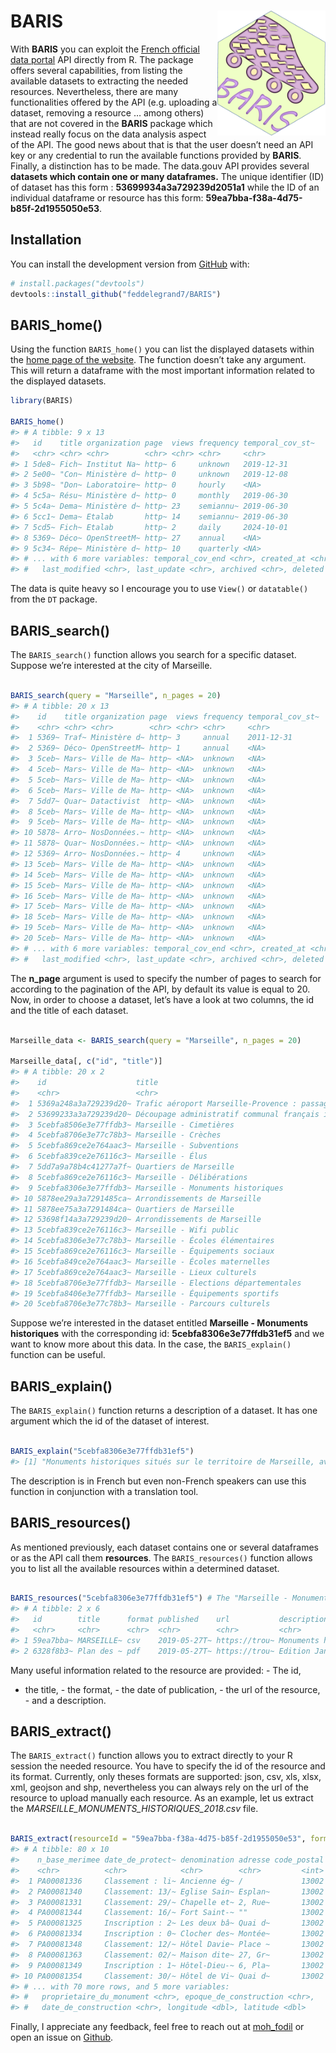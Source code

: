 
<!-- README.md is generated from README.Rmd. Please edit that file -->

# BARIS <a><img src='man/figures/hex.png' align="right" height="200" /></a>

<!-- badges: start -->

<!-- badges: end -->

With **BARIS** you can exploit the [French official data
portal](https://www.data.gouv.fr/fr/) API directly from R. The package
offers several capabilities, from listing the available datasets to
extracting the needed resources. Nevertheless, there are many
functionalities offered by the API (e.g. uploading a dataset, removing a
resource … among others) that are not covered in the **BARIS** package
which instead really focus on the data analysis aspect of the API. The
good news about that is that the user doesn’t need an API key or any
credential to run the available functions provided by **BARIS**.
Finally, a distinction has to be made. The data.gouv API provides
several **datasets which contain one or many dataframes.** The unique
identifier (ID) of dataset has this form : **53699934a3a729239d2051a1**
while the ID of an individual dataframe or resource has this form:
**59ea7bba-f38a-4d75-b85f-2d1955050e53**.

## Installation

You can install the development version from
[GitHub](https://github.com/) with:

``` r
# install.packages("devtools")
devtools::install_github("feddelegrand7/BARIS")
```

## BARIS\_home()

Using the function `BARIS_home()` you can list the displayed datasets
within the [home page of the website](www.data.gouv.fr). The function
doesn’t take any argument. This will return a dataframe with the most
important information related to the displayed datasets.

``` r
library(BARIS)

BARIS_home()
#> # A tibble: 9 x 13
#>   id    title organization page  views frequency temporal_cov_st~
#>   <chr> <chr> <chr>        <chr> <chr> <chr>     <chr>           
#> 1 5de8~ Fich~ Institut Na~ http~ 6     unknown   2019-12-31      
#> 2 5e00~ "Con~ Ministère d~ http~ 0     unknown   2019-12-08      
#> 3 5b98~ "Don~ Laboratoire~ http~ 0     hourly    <NA>            
#> 4 5c5a~ Résu~ Ministère d~ http~ 0     monthly   2019-06-30      
#> 5 5c4a~ Dema~ Ministère d~ http~ 23    semiannu~ 2019-06-30      
#> 6 5cc1~ Dema~ Etalab       http~ 14    semiannu~ 2019-06-30      
#> 7 5cd5~ Fich~ Etalab       http~ 2     daily     2024-10-01      
#> 8 5369~ Déco~ OpenStreetM~ http~ 27    annual    <NA>            
#> 9 5c34~ Répe~ Ministère d~ http~ 10    quarterly <NA>            
#> # ... with 6 more variables: temporal_cov_end <chr>, created_at <chr>,
#> #   last_modified <chr>, last_update <chr>, archived <chr>, deleted <chr>
```

The data is quite heavy so I encourage you to use `View()` or
`datatable()` from the `DT` package.

## BARIS\_search()

The `BARIS_search()` function allows you search for a specific dataset.
Suppose we’re interested at the city of Marseille.

``` r

BARIS_search(query = "Marseille", n_pages = 20)
#> # A tibble: 20 x 13
#>    id    title organization page  views frequency temporal_cov_st~
#>    <chr> <chr> <chr>        <chr> <chr> <chr>     <chr>           
#>  1 5369~ Traf~ Ministère d~ http~ 3     annual    2011-12-31      
#>  2 5369~ Déco~ OpenStreetM~ http~ 1     annual    <NA>            
#>  3 5ceb~ Mars~ Ville de Ma~ http~ <NA>  unknown   <NA>            
#>  4 5ceb~ Mars~ Ville de Ma~ http~ <NA>  unknown   <NA>            
#>  5 5ceb~ Mars~ Ville de Ma~ http~ <NA>  unknown   <NA>            
#>  6 5ceb~ Mars~ Ville de Ma~ http~ <NA>  unknown   <NA>            
#>  7 5dd7~ Quar~ Datactivist  http~ <NA>  unknown   <NA>            
#>  8 5ceb~ Mars~ Ville de Ma~ http~ <NA>  unknown   <NA>            
#>  9 5ceb~ Mars~ Ville de Ma~ http~ <NA>  unknown   <NA>            
#> 10 5878~ Arro~ NosDonnées.~ http~ <NA>  unknown   <NA>            
#> 11 5878~ Quar~ NosDonnées.~ http~ <NA>  unknown   <NA>            
#> 12 5369~ Arro~ NosDonnées.~ http~ 4     unknown   <NA>            
#> 13 5ceb~ Mars~ Ville de Ma~ http~ <NA>  unknown   <NA>            
#> 14 5ceb~ Mars~ Ville de Ma~ http~ <NA>  unknown   <NA>            
#> 15 5ceb~ Mars~ Ville de Ma~ http~ <NA>  unknown   <NA>            
#> 16 5ceb~ Mars~ Ville de Ma~ http~ <NA>  unknown   <NA>            
#> 17 5ceb~ Mars~ Ville de Ma~ http~ <NA>  unknown   <NA>            
#> 18 5ceb~ Mars~ Ville de Ma~ http~ <NA>  unknown   <NA>            
#> 19 5ceb~ Mars~ Ville de Ma~ http~ <NA>  unknown   <NA>            
#> 20 5ceb~ Mars~ Ville de Ma~ http~ <NA>  unknown   <NA>            
#> # ... with 6 more variables: temporal_cov_end <chr>, created_at <chr>,
#> #   last_modified <chr>, last_update <chr>, archived <chr>, deleted <chr>
```

The **n\_page** argument is used to specify the number of pages to
search for according to the pagination of the API, by default its value
is equal to 20. Now, in order to choose a dataset, let’s have a look at
two columns, the id and the title of each dataset.

``` r

Marseille_data <- BARIS_search(query = "Marseille", n_pages = 20)

Marseille_data[, c("id", "title")]
#> # A tibble: 20 x 2
#>    id                    title                                             
#>    <chr>                 <chr>                                             
#>  1 5369a248a3a729239d20~ Trafic aéroport Marseille-Provence : passagers et~
#>  2 53699233a3a729239d20~ Découpage administratif communal français issu d'~
#>  3 5cebfa8506e3e77ffdb3~ Marseille - Cimetières                            
#>  4 5cebfa8706e3e77c78b3~ Marseille - Crèches                               
#>  5 5cebfa869ce2e764aac3~ Marseille - Subventions                           
#>  6 5cebfa839ce2e76116c3~ Marseille - Élus                                  
#>  7 5dd7a9a78b4c41277a7f~ Quartiers de Marseille                            
#>  8 5cebfa869ce2e76116c3~ Marseille - Délibérations                         
#>  9 5cebfa8306e3e77ffdb3~ Marseille - Monuments historiques                 
#> 10 5878ee29a3a7291485ca~ Arrondissements de Marseille                      
#> 11 5878ee75a3a7291484ca~ Quartiers de Marseille                            
#> 12 53698f14a3a729239d20~ Arrondissements de Marseille                      
#> 13 5cebfa839ce2e76116c3~ Marseille - Wifi public                           
#> 14 5cebfa8306e3e77c78b3~ Marseille - Écoles élémentaires                   
#> 15 5cebfa869ce2e76116c3~ Marseille - Équipements sociaux                   
#> 16 5cebfa849ce2e764aac3~ Marseille - Écoles maternelles                    
#> 17 5cebfa869ce2e764aac3~ Marseille - Lieux culturels                       
#> 18 5cebfa8706e3e77ffdb3~ Marseille - Elections départementales             
#> 19 5cebfa8406e3e77ffdb3~ Marseille - Équipements sportifs                  
#> 20 5cebfa8706e3e77c78b3~ Marseille - Parcours culturels
```

Suppose we’re interested in the dataset entitled **Marseille - Monuments
historiques** with the corresponding id: **5cebfa8306e3e77ffdb31ef5**
and we want to know more about this data. In the case, the
`BARIS_explain()` function can be useful.

## BARIS\_explain()

The `BARIS_explain()` function returns a description of a dataset. It
has one argument which the id of the dataset of interest.

``` r

BARIS_explain("5cebfa8306e3e77ffdb31ef5")
#> [1] "Monuments historiques situés sur le territoire de Marseille, avec adresse, numéro de base Mérimée (base de données du Ministère de la Culture recensant les monuments historiques de toute la France) et points de géolocalisation"
```

The description is in French but even non-French speakers can use this
function in conjunction with a translation tool.

## BARIS\_resources()

As mentioned previously, each dataset contains one or several dataframes
or as the API call them **resources**. The `BARIS_resources()` function
allows you to list all the available resources within a determined
dataset.

``` r

BARIS_resources("5cebfa8306e3e77ffdb31ef5") # The "Marseille - Monuments historiques" id
#> # A tibble: 2 x 6
#>   id        title      format published    url           description       
#>   <chr>     <chr>      <chr>  <chr>        <chr>         <chr>             
#> 1 59ea7bba~ MARSEILLE~ csv    2019-05-27T~ https://trou~ Monuments histori~
#> 2 6328f8b3~ Plan des ~ pdf    2019-05-27T~ https://trou~ Edition Janvier 2~
```

Many useful information related to the resource are provided: - The id,
- the title, - the format, - the date of publication, - the url of the
resource, - and a description.

## BARIS\_extract()

The `BARIS_extract()` function allows you to extract directly to your R
session the needed resource. You have to specify the id of the resource
and its format. Currently, only theses formats are supported: json, csv,
xls, xlsx, xml, geojson and shp, nevertheless you can always rely on the
url of the resource to upload manually each resource. As an example, let
us extract the *MARSEILLE\_MONUMENTS\_HISTORIQUES\_2018.csv* file.

``` r

BARIS_extract(resourceId = "59ea7bba-f38a-4d75-b85f-2d1955050e53", format = "csv")
#> # A tibble: 80 x 10
#>    n_base_merimee date_de_protect~ denomination adresse code_postal
#>    <chr>          <chr>            <chr>        <chr>         <int>
#>  1 PA00081336     Classement : li~ Ancienne ég~ /             13002
#>  2 PA00081340     Classement: 13/~ Eglise Sain~ Esplan~       13002
#>  3 PA00081331     Classement: 29/~ Chapelle et~ 2, Rue~       13002
#>  4 PA00081344     Classement: 16/~ Fort Saint-~ ""            13002
#>  5 PA00081325     Inscription : 2~ Les deux bâ~ Quai d~       13002
#>  6 PA00081334     Inscription : 0~ Clocher des~ Montée~       13002
#>  7 PA00081348     Classement: 12/~ Hôtel Davie~ Place ~       13002
#>  8 PA00081363     Classement: 02/~ Maison dite~ 27, Gr~       13002
#>  9 PA00081349     Inscription : 1~ Hôtel-Dieu-~ 6, Pla~       13002
#> 10 PA00081354     Classement: 30/~ Hôtel de Vi~ Quai d~       13002
#> # ... with 70 more rows, and 5 more variables:
#> #   proprietaire_du_monument <chr>, epoque_de_construction <chr>,
#> #   date_de_construction <chr>, longitude <dbl>, latitude <dbl>
```

Finally, I appreciate any feedback, feel free to reach out at
[moh\_fodil](https://twitter.com/moh_fodil) or open an issue on
[Github](https://github.com/feddelegrand7/BARIS/issues).
